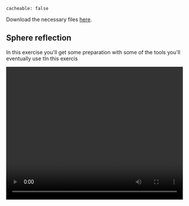 ```
cacheable: false
```

Download the necessary files [here](/~tmullen/secure/f17cg/cs315-lab10.zip).

## Sphere reflection

In this exercise you'll get some preparation with some of the tools you'll
eventually use tIn this exercis

<video width="480" height="360" controls>
  <source src="/~tmullen/images/cg/sphereReflection.ogv" type="video/ogg;" codecs="theora, vorbis">
Your browser does not support the video tag.
</video>
